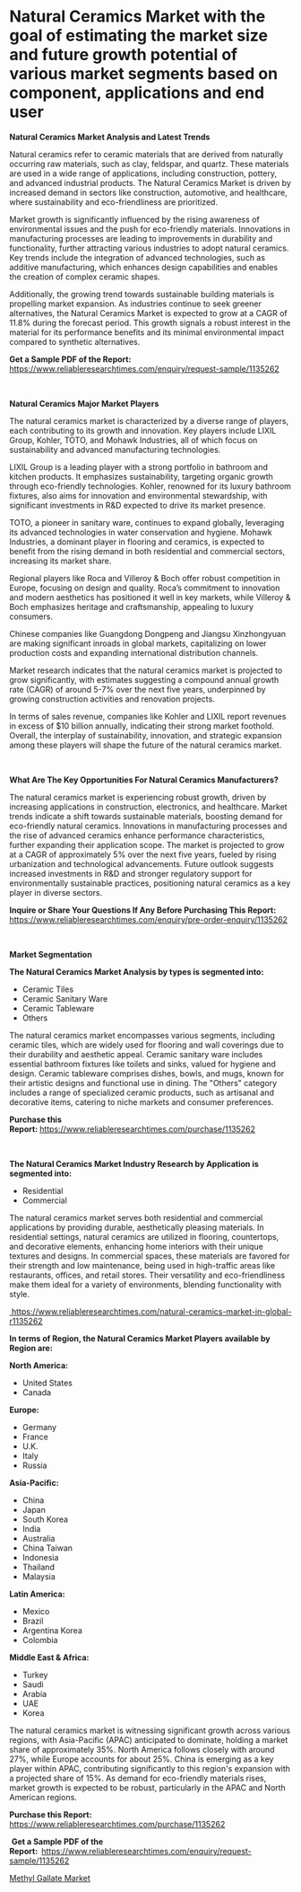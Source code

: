 <p><h1>Natural Ceramics Market with the goal of estimating the market size and future growth potential of various market segments based on component, applications and end user</h1></p><p><strong>Natural Ceramics Market Analysis and Latest Trends</strong></p>
<p><p>Natural ceramics refer to ceramic materials that are derived from naturally occurring raw materials, such as clay, feldspar, and quartz. These materials are used in a wide range of applications, including construction, pottery, and advanced industrial products. The Natural Ceramics Market is driven by increased demand in sectors like construction, automotive, and healthcare, where sustainability and eco-friendliness are prioritized.</p><p>Market growth is significantly influenced by the rising awareness of environmental issues and the push for eco-friendly materials. Innovations in manufacturing processes are leading to improvements in durability and functionality, further attracting various industries to adopt natural ceramics. Key trends include the integration of advanced technologies, such as additive manufacturing, which enhances design capabilities and enables the creation of complex ceramic shapes.</p><p>Additionally, the growing trend towards sustainable building materials is propelling market expansion. As industries continue to seek greener alternatives, the Natural Ceramics Market is expected to grow at a CAGR of 11.8% during the forecast period. This growth signals a robust interest in the material for its performance benefits and its minimal environmental impact compared to synthetic alternatives.</p></p>
<p><strong>Get a Sample PDF of the Report:&nbsp;</strong> <a href="https://www.reliableresearchtimes.com/enquiry/request-sample/1135262?utm_campaign=3313&utm_medium=2&utm_source=Github&utm_content=ia&utm_term=01042025&utm_id=natural-ceramics">https://www.reliableresearchtimes.com/enquiry/request-sample/1135262</a></p>
<p>&nbsp;</p>
<p><strong>Natural Ceramics Major Market Players</strong></p>
<p><p>The natural ceramics market is characterized by a diverse range of players, each contributing to its growth and innovation. Key players include LIXIL Group, Kohler, TOTO, and Mohawk Industries, all of which focus on sustainability and advanced manufacturing technologies.</p><p>LIXIL Group is a leading player with a strong portfolio in bathroom and kitchen products. It emphasizes sustainability, targeting organic growth through eco-friendly technologies. Kohler, renowned for its luxury bathroom fixtures, also aims for innovation and environmental stewardship, with significant investments in R&D expected to drive its market presence.</p><p>TOTO, a pioneer in sanitary ware, continues to expand globally, leveraging its advanced technologies in water conservation and hygiene. Mohawk Industries, a dominant player in flooring and ceramics, is expected to benefit from the rising demand in both residential and commercial sectors, increasing its market share.</p><p>Regional players like Roca and Villeroy & Boch offer robust competition in Europe, focusing on design and quality. Roca’s commitment to innovation and modern aesthetics has positioned it well in key markets, while Villeroy & Boch emphasizes heritage and craftsmanship, appealing to luxury consumers.</p><p>Chinese companies like Guangdong Dongpeng and Jiangsu Xinzhongyuan are making significant inroads in global markets, capitalizing on lower production costs and expanding international distribution channels.</p><p>Market research indicates that the natural ceramics market is projected to grow significantly, with estimates suggesting a compound annual growth rate (CAGR) of around 5-7% over the next five years, underpinned by growing construction activities and renovation projects.</p><p>In terms of sales revenue, companies like Kohler and LIXIL report revenues in excess of $10 billion annually, indicating their strong market foothold. Overall, the interplay of sustainability, innovation, and strategic expansion among these players will shape the future of the natural ceramics market.</p></p>
<p>&nbsp;</p>
<p><strong>What Are The Key Opportunities For Natural Ceramics Manufacturers?</strong></p>
<p><p>The natural ceramics market is experiencing robust growth, driven by increasing applications in construction, electronics, and healthcare. Market trends indicate a shift towards sustainable materials, boosting demand for eco-friendly natural ceramics. Innovations in manufacturing processes and the rise of advanced ceramics enhance performance characteristics, further expanding their application scope. The market is projected to grow at a CAGR of approximately 5% over the next five years, fueled by rising urbanization and technological advancements. Future outlook suggests increased investments in R&D and stronger regulatory support for environmentally sustainable practices, positioning natural ceramics as a key player in diverse sectors.</p></p>
<p><strong>Inquire or Share Your Questions If Any Before Purchasing This Report:</strong> <a href="https://www.reliableresearchtimes.com/enquiry/pre-order-enquiry/1135262?utm_campaign=3313&utm_medium=2&utm_source=Github&utm_content=ia&utm_term=01042025&utm_id=natural-ceramics">https://www.reliableresearchtimes.com/enquiry/pre-order-enquiry/1135262</a></p>
<p>&nbsp;</p>
<p><strong>Market Segmentation</strong></p>
<p><strong>The Natural Ceramics Market Analysis by types is segmented into:</strong></p>
<p><ul><li>Ceramic Tiles</li><li>Ceramic Sanitary Ware</li><li>Ceramic Tableware</li><li>Others</li></ul></p>
<p><p>The natural ceramics market encompasses various segments, including ceramic tiles, which are widely used for flooring and wall coverings due to their durability and aesthetic appeal. Ceramic sanitary ware includes essential bathroom fixtures like toilets and sinks, valued for hygiene and design. Ceramic tableware comprises dishes, bowls, and mugs, known for their artistic designs and functional use in dining. The "Others" category includes a range of specialized ceramic products, such as artisanal and decorative items, catering to niche markets and consumer preferences.</p></p>
<p><strong>Purchase this Report:&nbsp;</strong><a href="https://www.reliableresearchtimes.com/purchase/1135262?utm_campaign=3313&utm_medium=2&utm_source=Github&utm_content=ia&utm_term=01042025&utm_id=natural-ceramics">https://www.reliableresearchtimes.com/purchase/1135262</a></p>
<p>&nbsp;</p>
<p><strong>The Natural Ceramics Market Industry Research by Application is segmented into:</strong></p>
<p><ul><li>Residential</li><li>Commercial</li></ul></p>
<p><p>The natural ceramics market serves both residential and commercial applications by providing durable, aesthetically pleasing materials. In residential settings, natural ceramics are utilized in flooring, countertops, and decorative elements, enhancing home interiors with their unique textures and designs. In commercial spaces, these materials are favored for their strength and low maintenance, being used in high-traffic areas like restaurants, offices, and retail stores. Their versatility and eco-friendliness make them ideal for a variety of environments, blending functionality with style.</p></p>
<p><a href="https://www.reliableresearchtimes.com/natural-ceramics-market-in-global-r1135262?utm_campaign=3313&utm_medium=2&utm_source=Github&utm_content=ia&utm_term=01042025&utm_id=natural-ceramics">&nbsp;https://www.reliableresearchtimes.com/natural-ceramics-market-in-global-r1135262</a></p>
<p><strong>In terms of Region, the Natural Ceramics Market Players available by Region are:</strong></p>
<p>
    <p> <strong> North America: </strong>
        <ul>
            <li>United States</li>
            <li>Canada</li>
        </ul>
        </p> 
    <p> <strong> Europe: </strong>
        <ul>
            <li>Germany</li>
            <li>France</li>
            <li>U.K.</li>
            <li>Italy</li>
            <li>Russia</li>
        </ul>
        </p> 
    <p> <strong> Asia-Pacific: </strong>
        <ul>
            <li>China</li>
            <li>Japan</li>
            <li>South Korea</li>
            <li>India</li>
            <li>Australia</li>
            <li>China Taiwan</li>
            <li>Indonesia</li>
            <li>Thailand</li>
            <li>Malaysia</li>
        </ul>
        </p> 
    <p> <strong> Latin America: </strong>
        <ul>
            <li>Mexico</li>
            <li>Brazil</li>
            <li>Argentina Korea</li>
            <li>Colombia</li>
        </ul>
        </p> 
    <p> <strong> Middle East & Africa: </strong>
        <ul>
            <li>Turkey</li>
            <li>Saudi</li>
            <li>Arabia</li>
            <li>UAE</li>
            <li>Korea</li>
        </ul>
    </p>
    </p>
<p><p>The natural ceramics market is witnessing significant growth across various regions, with Asia-Pacific (APAC) anticipated to dominate, holding a market share of approximately 35%. North America follows closely with around 27%, while Europe accounts for about 25%. China is emerging as a key player within APAC, contributing significantly to this region's expansion with a projected share of 15%. As demand for eco-friendly materials rises, market growth is expected to be robust, particularly in the APAC and North American regions.</p></p>
<p><strong>Purchase this Report: </strong><a href="https://www.reliableresearchtimes.com/purchase/1135262?utm_campaign=3313&utm_medium=2&utm_source=Github&utm_content=ia&utm_term=01042025&utm_id=natural-ceramics">https://www.reliableresearchtimes.com/purchase/1135262</a></p>
<p>&nbsp;<strong>Get a Sample PDF of the Report:&nbsp;&nbsp;</strong><a href="https://www.reliableresearchtimes.com/enquiry/request-sample/1135262?utm_campaign=3313&utm_medium=2&utm_source=Github&utm_content=ia&utm_term=01042025&utm_id=natural-ceramics">https://www.reliableresearchtimes.com/enquiry/request-sample/1135262</a></p>
<p><strong></strong></p>
<p><p><a href="https://github.com/vigoseiler/Market-Research-Report-List-1/blob/main/methyl-gallate-market.md?utm_campaign=3313&utm_medium=2&utm_source=Github&utm_content=ia&utm_term=01042025&utm_id=natural-ceramics">Methyl Gallate Market</a></p></p>